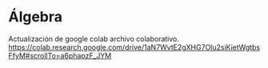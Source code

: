 # Álgebra
Actualización de google colab archivo colaborativo.
https://colab.research.google.com/drive/1aN7WvtE2gXHG7Olu2siKietWgtbsFfyM#scrollTo=a6phapzF_JYM
